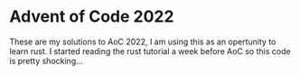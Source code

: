 # Advent of Code 2022

These are my solutions to AoC 2022, I am using this as an opertunity to learn rust. I started reading the rust tutorial a week before AoC so this code is pretty shocking... 